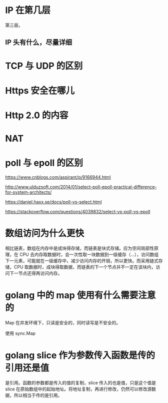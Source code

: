 # IP 在第几层

第三层。

## IP 头有什么，尽量详细


# TCP 与 UDP 的区别


# Https 安全在哪儿



# Http 2.0 的内容


# NAT


# poll 与 epoll 的区别

https://www.cnblogs.com/aspirant/p/9166944.html

http://www.ulduzsoft.com/2014/01/select-poll-epoll-practical-difference-for-system-architects/

https://daniel.haxx.se/docs/poll-vs-select.html

https://stackoverflow.com/questions/4039832/select-vs-poll-vs-epoll

# 数组访问为什么更快

相比链表，数组在内存中是成块得存储，而链表是块式存储。应为空间局部性原理，在 CPU 去内存取数据时，会一次性取一块数据到一级缓存（...），访问数组下一元素，可能就在一级缓存中，减少访问内存的开销，所以更快。而采用链式存储，CPU 取数据时，成块得取数据，而链表的下一个节点并不一定在该块内，访问下一节点还得再访问内存。

# golang 中的 map 使用有什么需要注意的

Map 在并发环境下，只读是安全的，同时读写是不安全的。

使用 sync.Map

# golang slice 作为参数传入函数是传的引用还是值

是引用。函数的参数都是传入的值的复制，slice 传入的也是值，只是这个值是 slice 在原始数组中的起始地址。将地址复制，再进行修改，仍然可以修改源数据，所以相当于传的是引用。